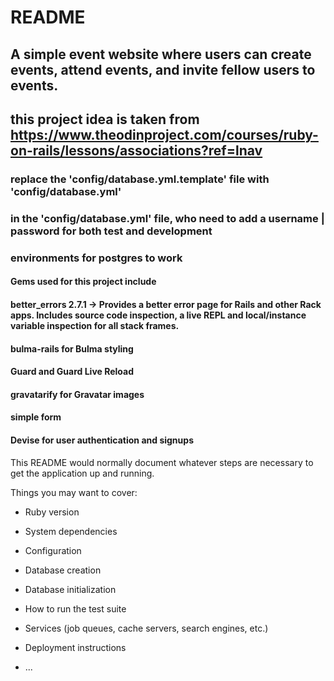 # README
## A simple event website where users can create events, attend events, and invite fellow users to events.
## this project idea is taken from https://www.theodinproject.com/courses/ruby-on-rails/lessons/associations?ref=lnav
### replace the 'config/database.yml.template' file with 'config/database.yml'
### in the 'config/database.yml' file, who need to add a username | password for both test and development
### environments for postgres to work

#### Gems used for this project include
#### better_errors 2.7.1 -> Provides a better error page for Rails and other Rack apps. Includes source code inspection, a live REPL and local/instance variable inspection for all stack frames.
#### bulma-rails for Bulma styling
#### Guard and Guard Live Reload
#### gravatarify for Gravatar images
#### simple form
#### Devise for user authentication and signups
This README would normally document whatever steps are necessary to get the
application up and running.

Things you may want to cover:

* Ruby version

* System dependencies

* Configuration

* Database creation

* Database initialization

* How to run the test suite

* Services (job queues, cache servers, search engines, etc.)

* Deployment instructions

* ...
